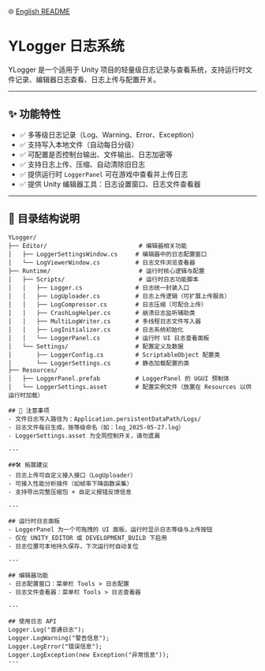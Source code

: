 🌐 [English README](README.en.md)
# YLogger 日志系统

YLogger 是一个适用于 Unity 项目的轻量级日志记录与查看系统，支持运行时文件记录、编辑器日志查看、日志上传与配置开关。

---

## ✨ 功能特性

- ✅ 多等级日志记录（Log、Warning、Error、Exception）
- ✅ 支持写入本地文件（自动每日分级）
- ✅ 可配置是否控制台输出、文件输出、日志加密等
- ✅ 支持日志上传、压缩、自动清除旧日志
- ✅ 提供运行时 `LoggerPanel` 可在游戏中查看并上传日志
- ✅ 提供 Unity 编辑器工具：日志设置窗口、日志文件查看器

---

## 📁 目录结构说明

```text
YLogger/
├── Editor/                          # 编辑器相关功能
│   ├── LoggerSettingsWindow.cs     # 编辑器中的日志配置窗口
│   └── LogViewerWindow.cs          # 日志文件浏览查看器
├── Runtime/                         # 运行时核心逻辑与配置
│   ├── Scripts/                     # 运行时日志功能脚本
│   │   ├── Logger.cs               # 日志统一封装入口
│   │   ├── LogUploader.cs          # 日志上传逻辑（可扩展上传服务）
│   │   ├── LogCompressor.cs        # 日志压缩（可配合上传）
│   │   ├── CrashLogHelper.cs       # 崩溃日志监听辅助类
│   │   ├── MultiLogWriter.cs       # 多线程日志文件写入器
│   │   ├── LogInitializer.cs       # 日志系统初始化
│   │   └── LoggerPanel.cs          # 运行时 UI 日志查看面板
│   └── Settings/                   # 配置定义及数据
│       ├── LoggerConfig.cs         # ScriptableObject 配置类
│       └── LoggerSettings.cs       # 静态加载配置的类
├── Resources/
│   ├── LoggerPanel.prefab          # LoggerPanel 的 UGUI 预制体
│   └── LoggerSettings.asset        # 配置实例文件（放置在 Resources 以供运行时加载）

## 📌 注意事项
- 文件日志写入路径为：Application.persistentDataPath/Logs/
- 日志文件每日生成，按等级命名（如：log_2025-05-27.log）
- LoggerSettings.asset 为全局控制开关，请勿遗漏

---

##🛠️ 拓展建议
- 日志上传可自定义接入接口（LogUploader）
- 可接入性能分析插件（如帧率下降函数采集）
- 支持导出完整压缩包 + 自定义报错反馈信息

---

## 运行时日志面板
- LoggerPanel 为一个可拖拽的 UI 面板，运行时显示日志等级与上传按钮
- 仅在 UNITY_EDITOR 或 DEVELOPMENT_BUILD 下启用
- 日志位置可本地持久保存，下次运行时自动复位

---

## 编辑器功能
- 日志配置窗口：菜单栏 Tools > 日志配置
- 日志文件查看器：菜单栏 Tools > 日志查看器

---

## 使用日志 API
Logger.Log("普通日志");
Logger.LogWarning("警告信息");
Logger.LogError("错误信息");
Logger.LogException(new Exception("异常信息"));
---

